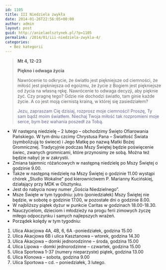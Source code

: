 ```yaml
---
id: 1105
title: III Niedziela zwykła
date: 2014-01-26T22:56:05+00:00
author: admin
layout: post
guid: http://anielaolsztynek.pl/?p=1105
permalink: /2014/01/iii-niedziela-zwykla-4/
categories:
  - Bez kategorii
---
```

> **Mt 4, 12-23**
> 
> **Piękno i odwaga życia**
> 
> Nawrócenie to odkrycie, że światło jest piękniejsze od ciemności, że miłość jest piękniejsza od egoizmu, że życie z Bogiem jest piękniejsze od życia na własną rękę. Nawrócenie to odwaga decyzji, aby pięknie żyć. Czy pragnę tego? Gdzie nie dochodzi światło, tam ginie każde życie. A co jest moją ciernistą krainą, w której się zasiedziałem?
> 
> <span style="color: #666699;">Jezu, zapraszam Cię dzisiaj, rozprosz moje ciemności! Proszę, Ty sam bądź moim światłem. Niechaj Twoja miłość tak rozpromieni moje serce, bym bez wahania poszedł za Tobą.</span>

  * W następną niedzielę &#8211; 2 lutego &#8211; obchodzimy Święto Ofiarowania Pańskiego. W tym dniu czcimy Chrystusa Pana &#8211; Światłość Świata (symbolizują to świece) i Jego Matkę po nazwą Matki Bożej Gromnicznej. Tradycyjnie podczas Mszy Świętej będzie poświęcenie świec, zwanych gromnicami, które przynosimy ze sobą. Można też będzie nabyć je w zakrystii.
  * Zmiana tajemnic różańcowych w następną niedzielę po Mszy Świętej o godzinie 9.00.
  * Także w następną niedzielę na Mszy Świętej o godzinie 11.00 wystąpi chórek &#8222;Studio Wokalne&#8221; pod kierownictwem P. Marianny Kucińskiej, działający przy MDK w Olsztynku.
  * Jest do nabycia nowy numer &#8222;Gościa Niedzielnego&#8221;.
  * Msze Święte w tym tygodniu: jutro (poniedziałek) Mszy Świętej nie będzie, w sobotę o godzinie 17.00, w pozostałe dni o godzinie 8.00.
  * W najbliższy piątek dyżur w punkcie Caritas w godzinach 18.00-18.30.
  * Nauczycielom, dzieciom i młodzieży na progu ferii zimowych życzę miłego odpoczynku i samych najlepszych wrażeń.
  * Porządek kolędy w tym tygodniu:

  1. Ulica Akacjowa 4A, 4B, 6, 6A -poniedziałek, godzina 15.00
  2. Ulica Akacjowa 6B i ulica Kasztanowa &#8211; wtorek, godzina 14.30
  3. Ulica Akacjowa &#8211; domki jednorodzinne &#8211; środa, godzina 15.00
  4. Ulica Lipowa &#8211; domki jednorodzinne &#8211; czwartek, godzina 15.00
  5. Ulica Sportowa 1-37 (numery nieparzyste) piątek, godzina 13.00
  6. Ulica Klonowa &#8211; sobota, godzina 9.00
  7. Ulica Sportowa &#8211; cd. &#8211; poniedziałek, 3 lutego.